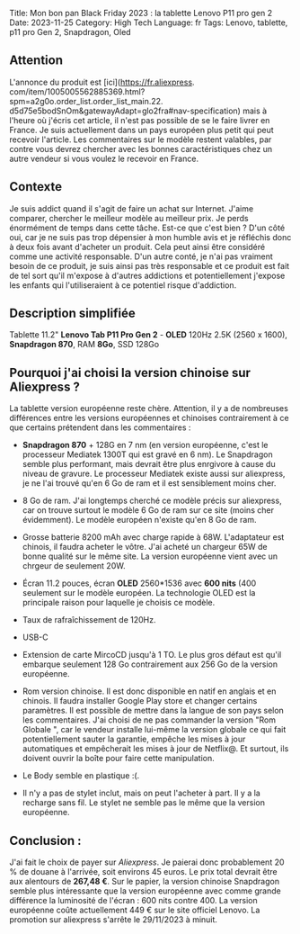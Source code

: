 Title: Mon bon pan Black Friday 2023 : la tablette Lenovo P11 pro gen 2
Date: 2023-11-25
Category: High Tech
Language: fr
Tags: Lenovo, tablette, p11 pro Gen 2, Snapdragon, Oled

## Attention
L'annonce du produit est [ici](https://fr.aliexpress.
com/item/1005005562885369.html?spm=a2g0o.order_list.order_list_main.22.
d5d75e5bodSnOm&gatewayAdapt=glo2fra#nav-specification) mais à l'heure où 
j'écris cet article, il n'est pas possible de se le faire livrer en France. 
Je suis actuellement dans un pays européen plus petit qui peut recevoir 
l'article. Les commentaires sur le modèle restent valables, par contre vous 
devrez chercher avec les bonnes caractéristiques chez un autre vendeur si 
vous voulez le recevoir en France.


## Contexte
Je suis addict quand il s'agit de faire un achat sur Internet. J'aime 
comparer, chercher le meilleur modèle au meilleur prix. Je perds énormément 
de temps dans cette tâche. Est-ce que c'est bien ? D'un côté oui, car je ne 
suis pas trop dépensier à mon humble avis et je réfléchis donc à deux fois 
avant d'acheter un produit. Cela peut ainsi être considéré comme une 
activité responsable. D'un autre conté, je n'ai pas vraiment besoin de ce 
produit, je suis ainsi pas très responsable et ce produit est fait de tel 
sort qu'il m'expose à d'autres addictions et potentiellement j'expose les 
enfants qui l'utiliseraient à ce potentiel risque d'addiction.

## Description simplifiée
Tablette 11.2" **Lenovo Tab P11 Pro Gen 2** - **OLED** 120Hz 2.5K (2560 x 
1600), 
**Snapdragon 870**, RAM **8Go**, SSD 128Go

## Pourquoi j'ai choisi la version chinoise sur Aliexpress ?
La tablette version européenne reste chère. Attention, il y a de nombreuses 
différences entre les versions européennes et chinoises contrairement à ce 
que certains prétendent dans les commentaires :
- **Snapdragon 870** + 128G en 7 nm (en version européenne, c'est le 
  processeur 
Mediatek 1300T qui est gravé en 6 nm). Le Snapdragon semble plus performant, 
mais devrait être plus enrgivore à cause du niveau de gravure. Le 
processeur Mediatek existe aussi sur aliexpress, je ne l'ai trouvé qu'en 6 
Go de ram et il est sensiblement moins cher.

- 8 Go de ram. J'ai longtemps cherché ce modèle précis sur aliexpress, car on 
trouve surtout le modèle 6 Go de ram sur ce site (moins cher évidemment). 
Le modèle européen n'existe qu'en 8 Go de ram.

- Grosse batterie 8200 mAh avec charge rapide à 68W. L'adaptateur est chinois,
il faudra acheter le vôtre. J'ai acheté un chargeur 65W de bonne qualité 
sur le même site. La version européenne vient avec un chrgeur de seulement 20W.

- Écran 11.2 pouces, écran **OLED** 2560*1536 avec **600 nits** (400 seulement 
  sur le modèle européen. La technologie OLED est la principale raison pour 
laquelle je choisis ce modèle.

- Taux de rafraîchissement de 120Hz.

- USB-C

- Extension de carte MircoCD jusqu'à 1 TO. Le plus gros défaut est qu'il 
  embarque seulement 128 Go contrairement aux 256 Go de la version européenne.

- Rom version chinoise. Il est donc disponible en natif en anglais et en 
  chinois. Il faudra installer Google Play store et changer certains 
  paramètres. Il est possible de mettre dans la langue de son pays selon 
  les commentaires. J'ai choisi de ne pas commander la version "Rom Globale 
  ", car le vendeur installe lui-même la version globale ce qui fait 
  potentiellement sauter la garantie, empêche les mises à jour automatiques 
  et empêcherait les mises à jour de Netflix@. Et surtout, ils doivent ouvrir la boîte pour faire cette manipulation.

- Le Body semble en plastique :(.

- Il n'y a pas de stylet inclut, mais on peut l'acheter à part. Il y a 
  la recharge sans fil. Le stylet ne semble pas le même que la version 
  européenne.

## Conclusion :
J'ai fait le choix de payer sur *Aliexpress*. Je paierai donc probablement 20 
% de douane à l'arrivée, soit environs 45 euros. Le prix total devrait être 
aux alentours de **267,48 €**. Sur le papier, la version chinoise Snapdragon 
semble plus intéressante que la version européenne avec comme grande 
différence la luminosité de l'écran : 600 nits contre 400. La version 
européenne coûte actuellement 449 € sur le site officiel Lenovo. La 
promotion sur aliexpress s'arrête le 29/11/2023 à minuit.